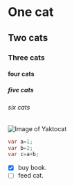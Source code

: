 # One cat
## Two cats
### Three cats
#### four cats
##### five cats
###### six cats

![Image of Yaktocat](https://octodex.github.com/images/yaktocat.png)

``` csharp
var a=1;
var b=2;
var c=a+b;
```

- [x] buy book.
- [ ] feed cat.
